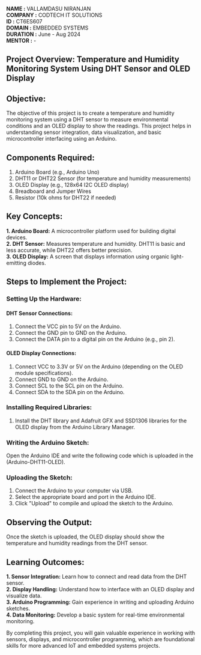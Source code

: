 **NAME     :** VALLAMDASU NIRANJAN  
**COMPANY  :** CODTECH IT SOLUTIONS  
**ID       :** CT6ES607  
**DOMAIN   :** EMBEDDED SYSTEMS  
**DURATION :** June - Aug 2024  
**MENTOR   :** -  

## Project Overview: Temperature and Humidity Monitoring System Using DHT Sensor and OLED Display

## Objective:
The objective of this project is to create a temperature and humidity monitoring system using a DHT sensor to measure environmental conditions and an OLED display to show the readings. This project helps in understanding sensor integration, data visualization, and basic microcontroller interfacing using an Arduino.

## Components Required:
1. Arduino Board (e.g., Arduino Uno)
2. DHT11 or DHT22 Sensor (for temperature and humidity measurements)
3. OLED Display (e.g., 128x64 I2C OLED display)
4. Breadboard and Jumper Wires
5. Resistor (10k ohms for DHT22 if needed)

## Key Concepts:
**1. Arduino Board:** A microcontroller platform used for building digital devices.  
**2. DHT Sensor:** Measures temperature and humidity. DHT11 is basic and less accurate, while DHT22 offers better precision.  
**3. OLED Display:** A screen that displays information using organic light-emitting diodes.

## Steps to Implement the Project:

### Setting Up the Hardware:

#### DHT Sensor Connections:
1. Connect the VCC pin to 5V on the Arduino.
2. Connect the GND pin to GND on the Arduino.
3. Connect the DATA pin to a digital pin on the Arduino (e.g., pin 2).

#### OLED Display Connections:
1. Connect VCC to 3.3V or 5V on the Arduino (depending on the OLED module specifications).
2. Connect GND to GND on the Arduino.
3. Connect SCL to the SCL pin on the Arduino.
4. Connect SDA to the SDA pin on the Arduino.

### Installing Required Libraries:
1. Install the DHT library and Adafruit GFX and SSD1306 libraries for the OLED display from the Arduino Library Manager.

### Writing the Arduino Sketch:
Open the Arduino IDE and write the following code which is uploaded in the (Arduino-DHT11-OLED).

### Uploading the Sketch:
1. Connect the Arduino to your computer via USB.
2. Select the appropriate board and port in the Arduino IDE.
3. Click "Upload" to compile and upload the sketch to the Arduino.

## Observing the Output:
Once the sketch is uploaded, the OLED display should show the temperature and humidity readings from the DHT sensor.

## Learning Outcomes:
**1. Sensor Integration:** Learn how to connect and read data from the DHT sensor.  
**2. Display Handling:** Understand how to interface with an OLED display and visualize data.  
**3. Arduino Programming:** Gain experience in writing and uploading Arduino sketches.  
**4. Data Monitoring:** Develop a basic system for real-time environmental monitoring.

By completing this project, you will gain valuable experience in working with sensors, displays, and microcontroller programming, which are foundational skills for more advanced IoT and embedded systems projects.
